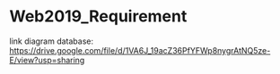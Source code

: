 # Web2019_Requirement
link diagram database: https://drive.google.com/file/d/1VA6J_19acZ36PfYFWp8nygrAtNQ5ze-E/view?usp=sharing
